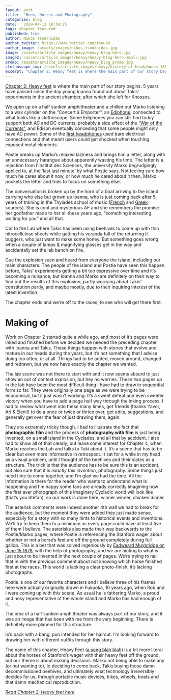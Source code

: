 ```yaml
---
layout: post
title:  "Bees, Horses and Photography"
categories: blog
date:   2019-04-13 10:34:25
tags: chapter featured
published: true
author: Nikos Tsouknidas
author_twitter: https://www.twitter.com/tsoukn
author_image: /assets/images/nikos_tsouknidas.jpg
image: /assets/article_images/heavy/heavy-blog-hero.jpg
image2: /assets/article_images/heavy/heavy-blog-hero-small.jpg
promo: /assets/article_images/heavy/heavy_blog_promo.jpg
stethoscope_img: /assets/article_images/heavy/history-of-headphones-1895.jpg
excerpt: "Chapter 2: Heavy feet is where the main part of our story begins. 5 years have passed since the day young Ioanna found out about Takis’ experiments in the ancient chamber, after which she left for Knossos."
---
```


<img src="{{ page.image | prepend: site.baseurl }}" style="display:none"/>

[Chapter 2: Heavy feet]({{site.baseurl}}/chapters/2) is where the main part of our story begins. 5 years have passed since the day young Ioanna found out about Takis’ experiments in the ancient chamber, after which she left for Knossos.

We open up on a half sunken amphitheater and a chilled out Marko listening to a wax cylinder on the “Concert à Emporter”, an [Ediphone][ediphone], connected to what looks like a stethoscope. Some Ediphones you can still find today support both AC and DC currents, probably a side effect of the [“War of the Currents”](https://en.wikipedia.org/wiki/War_of_the_currents), and Edison eventually conceding that some people might only have AC power. Some of the [first headphones][first-headphones] used bare electrical connections and that meant users could get shocked when touching exposed metal elements.

Postie breaks up Marko’s relaxed laziness and brings him a letter, along with an unnecessary harangue about apparently wasting his time. The letter is a rejection from l'Institut des Sciences, the university Marko begrudgingly applied to, at the ‘last last minute’ by what Postie says. Not feeling sure how much he cares about it now, or how much he cared about it then, Marko pockets the letter and tries to focus on something else.

The conversation is broken up by the horn of a boat arriving to the island carrying who else but grown up Ioanna, who is just coming back after 5 years of training in the Thyiades school of music ([French](https://fr.wikipedia.org/wiki/Thyades#Le_coll%C3%A8ge_des_thyades) and [Greek](https://el.wikipedia.org/wiki/%CE%98%CF%85%CE%B9%CE%AC%CE%B4%CE%B5%CF%82) sources). She is cool and mysterious AF and she remembers the promise her godfather made to her all these years ago, “something interesting waiting for you” and all that.

Cut to the Lab where Takis has been using beehives to come up with thin nitrocellulose sheets while getting his veranda full of the returning lil buggers, who just want to make some honey. But something goes wrong when a couple of lamps & magnifying glasses get in the way and accidentally set the lab bench on fire.

Cue the explosion seen and heard from everyone the island, including our main characters. The people of the island and Postie have seen this happen before, Takis’ experiments getting a bit too expressive over time and it’s becoming a nuisance, but Ioanna and Marko are definitely on their way to find out the results of this explosion, partly worrying about Takis’ constitution partly, and maybe mostly, due to their inquiring interest of the latest invention.

The chapter ends and we’re off to the races, to see who will get there first.

# Making of

Work on Chapter 2 started quite a while ago, and most of it’s pages were inked and finished before we decided we needed the preceding chapter with Ioanna and Takis. These things happen with stories that evolve and mature in our heads during the years, but it’s not something that I advise doing too often, or at all. Things had to be added, moved around, changed and redrawn, but we now have exactly the chapter we wanted.

The lab scene was not there to start with and it now seems absurd to just show an out of context explosion, but hey no worries. These two pages up in the lab have been the most difficult thing I have had to draw in sequential form so far. They were originally one page as we were trying to be economical, but it just wasn’t working. It’s a sweet defeat and even sweeter victory when you have to add a page half way through the inking process. I had to review what went into these many times, get friends (thanks Yavor, Ari & Eleni!) to do a once or twice or thrice over, get edits, suggestions, and generally get over the fear of just drawing them, again.

They are extremely tricky though. I had to illustrate the fact that **photographic film** and the process of **photography with film** is just being invented, on a small island in the Cyclades, and all that by accident. I also had to show all of that clearly, but leave some interest for Chapter 4, when Marko reaches the Lab and talks to Taki about it. It’s a scene that has to be clear but even more informative in retrospect. It sat for a while in my head as a visual problem, until I thought of the beehives and their slates as a structure. The trick is that the audience has to be sure this is an accident, but also sure that it is _exactly this invention_, photography. Some things just need time to come together, and I’m glad we had the time. All the information is there for the reader who wants to understand what is happening and I'm happy some fans are already correctly imagining how the first ever photograph of this imaginary Cycladic world will look like (that’s you Stefan), so our work is done here, winner winner, chicken dinner.

The asterisk comments were indeed another 4th wall we had to break for the audience, but the moment they were added they just made sense, especially for a story with so many hints to historical events and inventions. We’ll try to keep them to a minimum as every page could have at least five of them I believe. The asterisks also made their way backwards to the Postie/Marko pages, where Postie is referencing the Stanford wager about whether or not a horse’s feet are off the ground completely during full gallop. This is a bet that was solved ingeniously by [Eadweard Muybridge on June 15 1878](https://www.hrc.utexas.edu/exhibitions/permanent/windows/southeast/eadweard_muybridge.html), with the help of photography, and we are hinting to what is just about to be invented in the next couple of pages. We’re trying to nail that in with the previous comment about not knowing which horse finished first at the races. This world is lacking a clear photo-finish, it’s lacking photographs.

Postie is one of our favorite characters and I believe three of his frames here were actually originally drawn in Fukuoka, 10 years ago, when Rob and I were coming up with this scene. As usual he is fathering Marko, a proud and nosy representative of the whole island and Marko has had enough of it.

The idea of a half sunken amphitheater was always part of our story, and it was an image that has been with me from the very beginning. There is definitely more planned for this structure.

Io’s back with a bang, pun intended for her haircut. I’m looking forward to drawing her with different outfits through this story.

The name of this chapter, Heavy Feet ([a song blah blah](https://www.youtube.com/watch?v=h2zWfxW60z0)) is a bit more literal about the horses of Stanford’s wager with their heavy feet off the ground, but our theme is about making decisions. Marko not being able to make any (or not wanting to), Io deciding to come back, Takis buying those damn decommissioned beehives, and ultimately what technology irreversibly decides for us, through portable music devices, bikes, wheels, boats and that damn mechanical reproduction.

_[Read Chapter 2: Heavy feet here]({{site.baseurl}}/chapters/2)_

[ediphone]: https://en.wikipedia.org/wiki/Dictation_machine
[first-headphones]: https://en.wikipedia.org/wiki/Headphones#History
